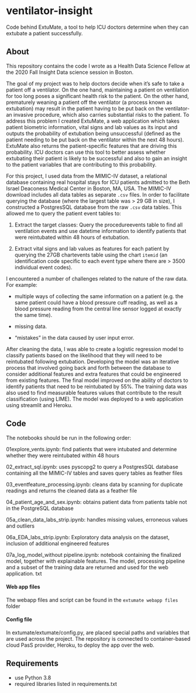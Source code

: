 # ventilator-insight

Code behind ExtuMate, a tool to help ICU doctors determine when they can extubate a patient successfully.

## About

This repository contains the code I wrote as a Health Data Science Fellow at the 2020 Fall Insight Data science session in Boston. 

The goal of my project was to help doctors decide when it’s safe to take a patient off a ventilator. On the one hand, maintaining a patient on ventilation for too long poses a significant health risk to the patient. On the other hand, prematurely weaning a patient off the ventilator (a process known as extubation) may result in the patient having to be put back on the ventilator- an invasive procedure, which also carries substantial risks to the patient. 
To address this problem I created ExtuMate, a web application which takes patient biometric information, vital signs and lab values as its input and outputs the probability of extubation being unsuccessful (defined as the patient needing to be put back on the ventilator within the next 48 hours). ExtuMate also returns the patient-specific features that are driving this probability. ICU doctors can use this tool to better assess whether extubating their patient is likely to be successful and also to gain an insight to the patient variables that are contributing to this probability.  

For this project, I used data from the MIMIC-IV dataset, a relational database containing real hospital stays for ICU patients admitted to the Beth Israel Deaconess Medical Center in Boston, MA, USA. 
The MIMIC-IV download includes all data tables as separate `.csv` files. In order to facilitate querying the database (where the largest table was > 29 GB in size), I constructed a PostgresSQL database from the raw `.csv` data tables. This allowed me to query the patient event tables to: 
1) Extract the target classes:  Query the procedureevents table to find all ventilation events and use datetime information to identify patients that were reintubated within 48 hours of extubation.

2) Extract vital signs and lab values as features for each patient by querying the 27GB chartevents table using the chart `itemid` (an identification code specific to each event type where there are > 3500 individual event codes).

I encountered a number of challenges related to the nature of the raw data. For example:
- multiple ways of collecting the same information on a patient (e.g. the same patient could have a blood pressure cuff reading, as well as a blood pressure reading from the central line sensor logged at exactly the same time). 

- missing data. 

- “mistakes” in the data caused by user input error.

After cleaning the data, I was able to create a logistic regression model to classify patients based on the likelihood that they will need to be reintubated following extubation. Developing the model was an iterative process that involved going back and forth between the database to consider additional features and extra features that could be engineered from existing features. The final model improved on the ability of doctors to identify patients that need to be reintubated by 55%. The training data was also used to find measurable features values that contribute to the result classification (using LIME).
The model was deployed to a web application using streamlit and Heroku.


## Code

The notebooks should be run in the following order:

01explore_vents.ipynb: find patients that were intubated and determine whether they were reintubated within 48 hours

02_extract_sql.ipynb: uses pyscopg2 to query a PostgresSQL database containing all the MIMIC-IV tables and saves query tables as feather files

03_eventfeature_processing.ipynb: cleans data by scanning for duplicate readings and returns the cleaned data as a feather file

04_patient_age_and_sex.ipynb: obtains patient data from patients table not in the PostgreSQL database

05a_clean_data_labs_strip.ipynb: handles missing values, erroneous values and outliers

06a_EDA_labs_strip.ipynb: Exploratory data analysis on the dataset, inclusion of additional engineered features

07a_log_model_without pipeline.ipynb: notebook containing the finalized model, together with explainable features. The model, processing pipeline and a subset of the training data are returned and used for the web application.
txt
#### Web app files
The webapp files and script can be found in the `extumate webapp files` folder

#### Config file
In extumate/extumate/config.py, are placed special paths and variables that are used across the project. The repository is connected to container-based cloud PasS provider, Heroku, to deploy the app over the web.

## Requirements
- use Python 3.8
- required libraries listed in requirements.txt

